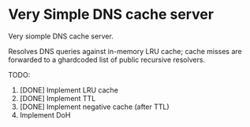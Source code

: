 # Very Simple DNS cache server

Very siomple DNS cache server.

Resolves DNS queries against in-memory LRU cache; cache misses are forwarded to a ghardcoded list of public recursive resolvers. 

TODO:
1. [DONE] Implement LRU cache
2. [DONE] Implement TTL
3. [DONE] Implement negative cache (after TTL)
4. Implement DoH


